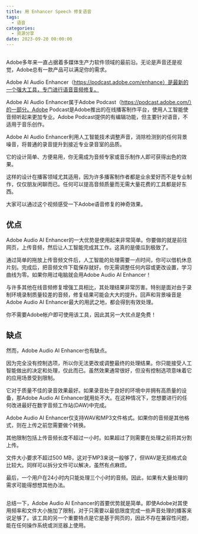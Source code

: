 ```yaml
---
title: 用 Enhancer Speech 修复语音
tags:
  - 语音
categories:
  - 资源分享
date: 2023-09-20 00:00:00
---
```


> 

<!-- more -->

## 

Adobe多年来一直占据着多媒体生产力软件领域的最前沿。无论是声音还是视觉，Adobe总有一款产品可以满足你的需求。

Adobe AI Audio Enhancer（https://podcast.adobe.com/enhance）是最新的一个强大工具，专门进行语音音频修复。

Adobe AI Audio Enhancer属于Adobe Podcast（https://podcast.adobe.com/）的一部分。Adobe Podcast是Adobe推出的在线播客制作平台，使用人工智能使音频听起来更加专业。Adobe Podcast提供的有编辑功能，但主要针对语音，不适用于音乐创作。

Adobe AI Audio Enhancer利用人工智能技术调整声音，消除检测到的任何背景噪音，将普通的录音提升到接近专业录音室的品质。

它的设计简单、方便易用，你无需成为音频专家或音乐制作人即可获得出色的效果。

这样的设计在播客领域尤其适用，因为许多播客制作者都是业余爱好而不是专业制作，仅仅朋友闲聊而已。任何可以提高音频质量而无需大量花费的工具都是好东西。

大家可以通过这个视频感受一下Adobe语音修复的神奇效果。

## 优点

Adobe Audio AI Enhancer的一大优势是使用起来非常简单。你要做的就是前往网页，上传音频，然后让人工智能完成其工作。这真的是傻瓜到极致了。

通过简单的拖放上传音频文件后，人工智能的处理需要一点时间，你可以借机休息片刻。完成后，把音频文件下载保存就好。你无需调整任何内容或更改设置，学习曲线为零。如果你用过电脑就会用Adobe Audio AI Enhancer！

与许多其他在线音频修复增强工具相比，其处理结果非常厉害。特别是面对由于录制环境录制质量较差的音频，修复结果可能会大大的提升。回声和背景噪音是Adobe Audio AI Enhancer最大的用武之地，都会得到有效处理。

你不需要Adobe帐户即可使用该工具，因此其另一大优点是免费！

## 缺点

然而，Adobe Audio AI Enhancer也有缺点。

因为完全没有控制选项，所以你无法更改或调整最终的处理结果。你只能接受人工智能做出的决定和处理，仅此而已。虽然效果通常很好，但没有控制选项意味着它的应用场景受到限制。

它对于质量不佳的录音效果最好。如果录音处于良好的环境中并拥有高质量的设备，那Adobe Audio AI Enhancer就用处不大。在这种情况下，您想要进行的任何改进最好在数字音频工作站(DAW)中完成。

Adobe Audio AI Enhancer仅支持WAV和MP3文件格式。如果你的音频是其他格式，则在上传之前您需要做个转换。

其他限制包括上传音频长度不超过一小时。如果超过了则需要在处理之前将其分割上传。

文件大小要求不超过500 MB，这对于MP3来说一般够了，但WAV是无损格式会比较大。同样可以拆分文件可以解决，虽然有点麻烦。

最后，一个用户在24小时内只能处理三个小时的音频。因此，如果有大量处理的需求可能得想想其他办法。

## 

总结一下，Adobe Audio AI Enhancer的首要优势就是简单。即使Adobe对其使用频率和文件大小施加了限制，对于只需要以最低限度完成一些声音处理的播客来说足够了。该工具的另一个重要特点是它是基于网页的，因此不存在兼容性问题，能在任何操作系统或浏览器上使用。